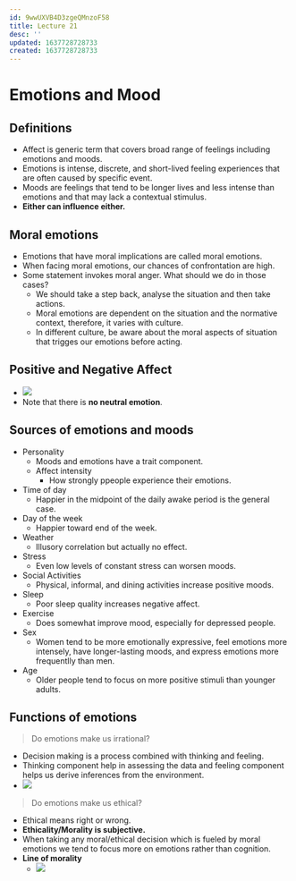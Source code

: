 ```yaml
---
id: 9wwUXVB4D3zgeQMnzoF58
title: Lecture 21
desc: ''
updated: 1637728728733
created: 1637728728733
---
```


# Emotions and Mood

## Definitions
* Affect is generic term that covers broad range of feelings including emotions and moods.
* Emotions is intense, discrete, and short-lived feeling experiences that are often caused by specific event.
* Moods are feelings that tend to be longer lives and less intense than emotions and that may lack a contextual stimulus.
* **Either can influence either.**

## Moral emotions
* Emotions that have moral implications are called moral emotions.
* When facing moral emotions, our chances of confrontation are high.
* Some statement invokes moral anger. What should we do in those cases?
    * We should take a step back, analyse the situation and then take actions.
    * Moral emotions are dependent on the situation and the normative context, therefore, it varies with culture.
    * In different culture, be aware about the moral aspects of situation that trigges our emotions before acting.

## Positive and Negative Affect
* ![](/assets/images/2021-11-24-10-22-06.png)
* Note that there is **no neutral emotion**.

## Sources of emotions and moods
* Personality
    * Moods and emotions have a trait component.
    * Affect intensity
        * How strongly ppeople experience their emotions.
* Time of day
    * Happier in the midpoint of the daily awake period is the general case.
* Day of the week
    * Happier toward end of the week.
* Weather
    * Illusory correlation but actually no effect.
* Stress
    * Even low levels of constant stress can worsen moods.
* Social Activities
    * Physical, informal, and dining activities increase positive moods.
* Sleep
    * Poor sleep quality increases negative affect.
* Exercise
    * Does somewhat improve mood, especially for depressed people.
* Sex
    * Women tend to be more emotionally expressive, feel emotions more intensely, have longer-lasting moods, and express emotions more frequentlly than men.
* Age
    * Older people tend to focus on more positive stimuli than younger adults.

## Functions of emotions
> Do emotions make us irrational?
* Decision making is a process combined with thinking and feeling.
* Thinking component help in assessing the data and feeling component helps us derive inferences from the environment.
* ![](/assets/images/2021-11-24-10-31-23.png)

> Do emotions make us ethical?
* Ethical means right or wrong.
* **Ethicality/Morality is subjective.**
* When taking any moral/ethical decision which is fueled by moral emotions we tend to focus more on emotions rather than cognition.
* **Line of morality**
    * ![](/assets/images/2021-11-24-10-35-10.png)
